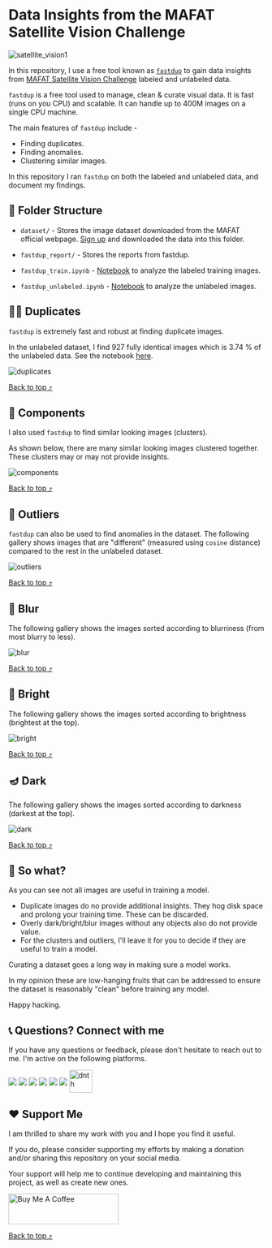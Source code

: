 # Data Insights from the MAFAT Satellite Vision Challenge

![satellite_vision1](https://user-images.githubusercontent.com/6821286/223389185-62d25fc9-767f-4cc7-8caf-c2e50b12883e.png)

In this repository, I use a free tool known as [`fastdup`](https://github.com/visual-layer/fastdup) to gain data insights from [MAFAT Satellite Vision Challenge](https://codalab.lisn.upsaclay.fr/competitions/9603) labeled and unlabeled data.

`fastdup` is a free tool used to manage, clean & curate visual data.
It is fast (runs on you CPU) and scalable. It can handle up to 400M images on a single CPU machine.

The main features of `fastdup` include -
+ Finding duplicates.
+ Finding anomalies.
+ Clustering similar images.

In this repository I ran `fastdup` on both the labeled and unlabeled data, and document my findings.

## 📂 Folder Structure

+ `dataset/` - Stores the image dataset downloaded from the MAFAT official webpage. [Sign up](https://codalab.lisn.upsaclay.fr/competitions/9603) and downloaded the data into this folder.

+ `fastdup_report/` - Stores the reports from fastdup.

+ `fastdup_train.ipynb` - [Notebook](./fastdup_train.ipynb) to analyze the labeled training images.

+ `fastdup_unlabeled.ipynb` - [Notebook](./fastdup_unlabeled.ipynb) to analyze the unlabeled images.

## 👯‍♀️ Duplicates
`fastdup` is extremely fast and robust at finding duplicate images. 

In the unlabeled dataset, I find 927 fully identical images which is 3.74 % of the unlabeled data.
See the notebook [here](./fastdup_unlabeled.ipynb).

![duplicates](./img/duplicates.png)

[Back to top ⤴](#top)

## 🧩 Components
I also used `fastdup` to find similar looking images (clusters).

As shown below, there are many similar looking images clustered together.
These clusters may or may not provide insights. 

![components](./img/components.png)

[Back to top ⤴](#top)

## 🎸 Outliers
`fastdup` can also be used to find anomalies in the dataset. The following gallery shows images that are "different" (measured using `cosine` distance) compared to the rest in the unlabeled dataset.

![outliers](./img/outliers.png)

[Back to top ⤴](#top)

## 📎 Blur
The following gallery shows the images sorted according to blurriness (from most blurry to less).

![blur](./img/blur.png)

[Back to top ⤴](#top)

## 📙 Bright
The following gallery shows the images sorted according to brightness (brightest at the top).

![bright](./img/bright.png)

[Back to top ⤴](#top)

## 🪔 Dark
The following gallery shows the images sorted according to darkness (darkest at the top).

![dark](./img/dark.png)

[Back to top ⤴](#top)

## 💭 So what?
As you can see not all images are useful in training a model.

+ Duplicate images do no provide additional insights. They hog disk space and prolong your training time. These can be discarded.
+ Overly dark/bright/blur images without any objects also do not provide value.
+ For the clusters and outliers, I'll leave it for you to decide if they are useful to train a model.

Curating a dataset goes a long way in making sure a model works.

In my opinion these are low-hanging fruits that can be addressed to ensure the dataset is reasonably "clean" before training any model.

Happy hacking.


## 📞 Questions? Connect with me
If you have any questions or feedback, please don't hesitate to reach out to me.
I'm active on the following platforms.
<p align="left">
      <a href="https://www.linkedin.com/in/dickson-neoh/" target="blank"><img align="center"
            src="https://img.shields.io/badge/LinkedIn-0077B5?style=for-the-badge&logo=linkedin&logoColor=white" /></a>
      <a href="https://twitter.com/dicksonneoh7" target="blank"><img align="center"
            src="https://img.shields.io/badge/Twitter-1DA1F2?style=for-the-badge&logo=twitter&logoColor=white" /></a>
      <a href="https://github.com/dnth" target="blank"><img align="center"
            src="https://img.shields.io/badge/GitHub-100000?style=for-the-badge&logo=github&logoColor=white" /></a>
      <a href="https://www.youtube.com/channel/UCJckpaGYra_p9ixmEDvYARA" target="blank"><img align="center"
            src="https://img.shields.io/badge/YouTube-FF0000?style=for-the-badge&logo=youtube&logoColor=white" /></a>
      <a href="mailto:dickson.neoh@gmail.com" target="blank"><img align="center"
            src="https://img.shields.io/badge/Gmail-D14836?style=for-the-badge&logo=gmail&logoColor=white"/></a>
      <a href="https://medium.com/@dickson.neoh" target="blank"><img align="center"
            src="https://img.shields.io/badge/medium-%2312100E.svg?&style=for-the-badge&logo=medium&logoColor=white"/></a>
      <a href="https://dicksonneoh.com/" target="blank"><img align="center"
            src="https://raw.githubusercontent.com/dnth/dnth.github.io/main/static/images/site-navigation/logo_dn.png"
            alt="dnth" height="45" /></a>
</p>

## ❤️ Support Me
I am thrilled to share my work with you and I hope you find it useful. 

If you do, please consider supporting my efforts by making a donation and/or sharing this repository on your social media. 

Your support will help me to continue developing and maintaining this project, as well as create new ones.

<a href="https://www.buymeacoffee.com/dicksonneoh" target="_blank"><img src="https://cdn.buymeacoffee.com/buttons/v2/default-blue.png" alt="Buy Me A Coffee" style="height: 60px !important;width: 217px !important;" ></a>

[Back to top ⤴](#top)